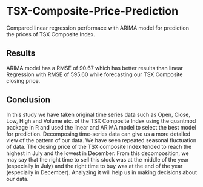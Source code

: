# TSX-Composite-Price-Prediction
Compared linear regression performace with ARIMA model for prediction the prices of TSX Composite Index.  

## Results  
ARIMA model has a RMSE of 90.67 which has better results than linear Regression with RMSE of 595.60 while forecasting our TSX Composite closing price.  

## Conclusion

In this study we have taken original time series data such as Open, Close, Low, High and Volume etc. of the TSX Composite Index using the quantmod package in R and used the linear and ARIMA model to select the best model for prediction. Decomposing time-series data can give us a more detailed view of the pattern of our data. We have seen repeated seasonal fluctuation of data. The closing price of the TSX composite Index tended to reach the highest in July and the lowest in December. From this decomposition, we may say that the right time to sell this stock was at the middle of the year (especially in July) and the right time to buy was at the end of the year (especially in December). Analyzing it will help us in making decisions about our data.  

